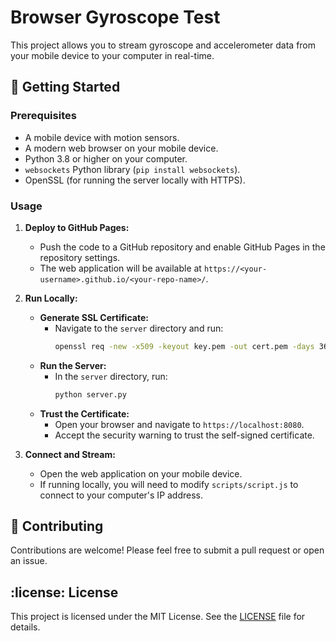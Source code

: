 # Browser Gyroscope Test

This project allows you to stream gyroscope and accelerometer data from your mobile device to your computer in real-time.

## :rocket: Getting Started

### Prerequisites

-   A mobile device with motion sensors.
-   A modern web browser on your mobile device.
-   Python 3.8 or higher on your computer.
-   `websockets` Python library (`pip install websockets`).
-   OpenSSL (for running the server locally with HTTPS).

### Usage

1.  **Deploy to GitHub Pages:**
    -   Push the code to a GitHub repository and enable GitHub Pages in the repository settings.
    -   The web application will be available at `https://<your-username>.github.io/<your-repo-name>/`.

2.  **Run Locally:**
    -   **Generate SSL Certificate:**
        -   Navigate to the `server` directory and run:
            ```bash
            openssl req -new -x509 -keyout key.pem -out cert.pem -days 365 -nodes -subj "/C=US/ST=CA/L=San Francisco/O=My Company/OU=My Department/CN=localhost"
            ```
    -   **Run the Server:**
        -   In the `server` directory, run:
            ```bash
            python server.py
            ```
    -   **Trust the Certificate:**
        -   Open your browser and navigate to `https://localhost:8080`.
        -   Accept the security warning to trust the self-signed certificate.

3.  **Connect and Stream:**
    -   Open the web application on your mobile device.
    -   If running locally, you will need to modify `scripts/script.js` to connect to your computer's IP address.

## :handshake: Contributing

Contributions are welcome! Please feel free to submit a pull request or open an issue.

## :license: License

This project is licensed under the MIT License. See the [LICENSE](LICENSE) file for details.
